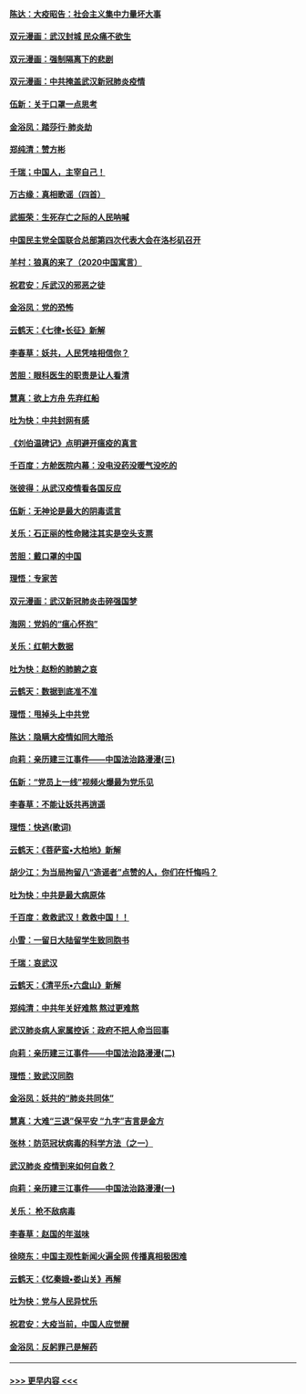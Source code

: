 #### [陈达：大疫昭告：社会主义集中力量坏大事](../pages/nsc993/n11859419.md?t=02120244) 
#### [双元漫画：武汉封城 民众痛不欲生](../pages/nsc993/n11859287.md?t=02120244) 
#### [双元漫画：强制隔离下的悲剧](../pages/nsc993/n11859244.md?t=02120244) 
#### [双元漫画：中共掩盖武汉新冠肺炎疫情](../pages/nsc993/n11858249.md?t=02120244) 
#### [伍新：关于口罩一点思考](../pages/nsc993/n11859195.md?t=02120244) 
#### [金浴凤：踏莎行‧肺炎劫](../pages/nsc993/n11858227.md?t=02120244) 
#### [郑纯清：赞方彬](../pages/nsc993/n11856803.md?t=02120244) 
#### [千瑞；中国人，主宰自己！](../pages/nsc993/n11856793.md?t=02120244) 
#### [万古缘：真相歌谣（四首）](../pages/nsc993/n11856263.md?t=02120244) 
#### [武振荣：生死存亡之际的人民呐喊](../pages/nsc993/n11856256.md?t=02120244) 
#### [中国民主党全国联合总部第四次代表大会在洛杉矶召开](../pages/nsc993/n11856344.md?t=02120244) 
#### [羊村：狼真的来了（2020中国寓言）](../pages/nsc993/n11856229.md?t=02120244) 
#### [祝君安：斥武汉的邪恶之徒](../pages/nsc993/n11855861.md?t=02120244) 
#### [金浴凤：党的恐怖](../pages/nsc993/n11855849.md?t=02120244) 
#### [云鹤天：《七律▪长征》新解](../pages/nsc993/n11855479.md?t=02120244) 
#### [李春草：妖共，人民凭啥相信你？](../pages/nsc993/n11855196.md?t=02120244) 
#### [苦胆：眼科医生的职责是让人看清](../pages/nsc993/n11853840.md?t=02120244) 
#### [慧真：欲上方舟 先弃红船](../pages/nsc993/n11853483.md?t=02120244) 
#### [吐为快：中共封网有感](../pages/nsc993/n11852575.md?t=02120244) 
#### [《刘伯温碑记》点明避开瘟疫的真言](../pages/nsc993/n11852128.md?t=02120244) 
#### [千百度：方舱医院内幕：没电没药没暖气没吃的](../pages/nsc993/n11850211.md?t=02120244) 
#### [张彼得：从武汉疫情看各国反应](../pages/nsc993/n11850102.md?t=02120244) 
#### [伍新：无神论是最大的阴毒谎言](../pages/nsc993/n11846129.md?t=02120244) 
#### [关乐：石正丽的性命赌注其实是空头支票](../pages/nsc993/n11846109.md?t=02120244) 
#### [苦胆：戴口罩的中国](../pages/nsc993/n11845576.md?t=02120244) 
#### [理悟：专家苦](../pages/nsc993/n11845564.md?t=02120244) 
#### [双元漫画：武汉新冠肺炎击碎强国梦](../pages/nsc993/n11843320.md?t=02120244) 
#### [海网：党妈的“瘟心怀抱”](../pages/nsc993/n11840740.md?t=02120244) 
#### [关乐：红朝大数据](../pages/nsc993/n11840675.md?t=02120244) 
#### [吐为快：赵粉的肺腑之哀](../pages/nsc993/n11840618.md?t=02120244) 
#### [云鹤天：数据到底准不准](../pages/nsc993/n11840325.md?t=02120244) 
#### [理悟：甩掉头上中共党](../pages/nsc993/n11838826.md?t=02120244) 
#### [陈达：隐瞒大疫情如同大暗杀](../pages/nsc993/n11838771.md?t=02120244) 
#### [向莉：亲历建三江事件——中国法治路漫漫(三)](../pages/nsc993/n11831825.md?t=02120244) 
#### [伍新：“党员上一线”视频火爆最为党乐见](../pages/nsc993/n11838200.md?t=02120244) 
#### [李春草：不能让妖共再逍遥](../pages/nsc993/n11838102.md?t=02120244) 
#### [理悟：快逃(歌词)](../pages/nsc993/n11838083.md?t=02120244) 
#### [云鹤天：《菩萨蛮▪大柏地》新解](../pages/nsc993/n11838059.md?t=02120244) 
#### [胡少江：为当局拘留八“造谣者”点赞的人，你们在忏悔吗？](../pages/nsc993/n11836801.md?t=02120244) 
#### [吐为快：中共是最大病原体](../pages/nsc993/n11836748.md?t=02120244) 
#### [千百度：救救武汉！救救中国！！](../pages/nsc993/n11836145.md?t=02120244) 
#### [小雪：一留日大陆留学生致同胞书](../pages/nsc993/n11834624.md?t=02120244) 
#### [千瑞：哀武汉](../pages/nsc993/n11833647.md?t=02120244) 
#### [云鹤天：《清平乐▪六盘山》新解](../pages/nsc993/n11833611.md?t=02120244) 
#### [郑纯清：中共年关好难熬 熬过更难熬](../pages/nsc993/n11833489.md?t=02120244) 
#### [武汉肺炎病人家属控诉：政府不把人命当回事](../pages/nsc993/n11833205.md?t=02120244) 
#### [向莉：亲历建三江事件——中国法治路漫漫(二)](../pages/nsc993/n11829102.md?t=02120244) 
#### [理悟：致武汉同胞](../pages/nsc993/n11831522.md?t=02120244) 
#### [金浴凤：妖共的“肺炎共同体”](../pages/nsc993/n11829448.md?t=02120244) 
#### [慧真：大难“三退”保平安 “九字”吉言是金方](../pages/nsc993/n11829501.md?t=02120244) 
#### [张林：防范冠状病毒的科学方法（之一）](../pages/nsc993/n11828618.md?t=02120244) 
#### [武汉肺炎 疫情到来如何自救？](../pages/nsc993/n11827632.md?t=02120244) 
#### [向莉：亲历建三江事件——中国法治路漫漫(一)](../pages/nsc993/n11827190.md?t=02120244) 
#### [关乐： 枪不敌病毒](../pages/nsc993/n11826746.md?t=02120244) 
#### [李春草：赵国的年滋味](../pages/nsc993/n11826321.md?t=02120244) 
#### [徐晓东：中国主观性新闻火遍全网 传播真相极困难](../pages/nsc993/n11826508.md?t=02120244) 
#### [云鹤天：《忆秦娥▪娄山关》再解](../pages/nsc993/n11824682.md?t=02120244) 
#### [吐为快：党与人民异忧乐](../pages/nsc993/n11824660.md?t=02120244) 
#### [祝君安：大疫当前，中国人应觉醒](../pages/nsc993/n11821946.md?t=02120244) 
#### [金浴凤：反躬罪己是解药](../pages/nsc993/n11820280.md?t=02120244) 

----
#### [ >>> 更早内容 <<< ](../indexes/nsc993-earlier.md)
